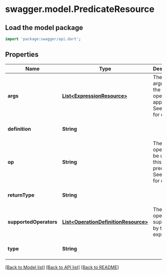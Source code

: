 # swagger.model.PredicateResource

## Load the model package
```dart
import 'package:swagger/api.dart';
```

## Properties
Name | Type | Description | Notes
------------ | ------------- | ------------- | -------------
**args** | [**List&lt;ExpressionResource&gt;**](ExpressionResource.md) | The arguments the operator apply to. See notes for details. | [default to []]
**definition** | **String** |  | [optional] [default to null]
**op** | **String** | The operator to be used in this predicate. See notes for details. | [default to null]
**returnType** | **String** |  | [optional] [default to null]
**supportedOperators** | [**List&lt;OperationDefinitionResource&gt;**](OperationDefinitionResource.md) | The operators supported by this expression | [optional] [default to []]
**type** | **String** |  | [optional] [default to null]

[[Back to Model list]](../README.md#documentation-for-models) [[Back to API list]](../README.md#documentation-for-api-endpoints) [[Back to README]](../README.md)


